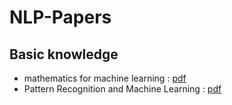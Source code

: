 # NLP-Papers

## Basic knowledge

- mathematics for machine learning : [pdf](https://mml-book.github.io/book/mml-book.pdf)
- Pattern Recognition and Machine Learning : [pdf](http://users.isr.ist.utl.pt/~wurmd/Livros/school/Bishop%20-%20Pattern%20Recognition%20And%20Machine%20Learning%20-%20Springer%20%202006.pdf)
